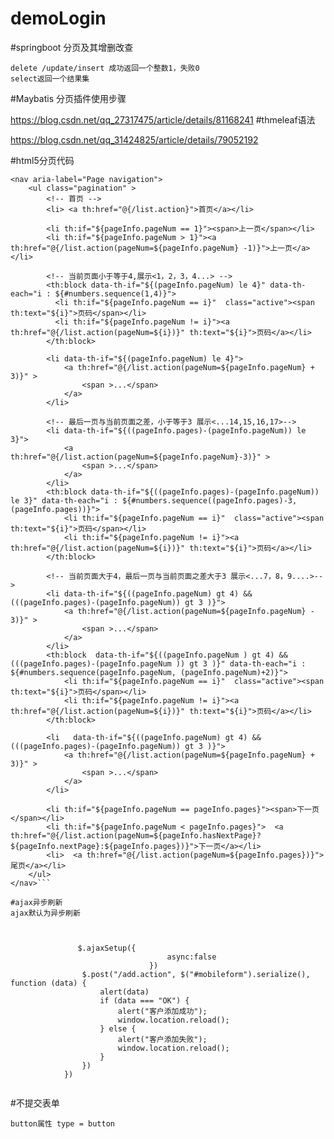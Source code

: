 # demoLogin

#springboot 分页及其增删改查
````
delete /update/insert 成功返回一个整数1，失败0
select返回一个结果集

````
#Maybatis 分页插件使用步骤

https://blog.csdn.net/qq_27317475/article/details/81168241
#thmeleaf语法

https://blog.csdn.net/qq_31424825/article/details/79052192

#html5分页代码
<!--    分页预览数设置-->
<!--1.使用bootsrap nav and ul-->
    <nav aria-label="Page navigation">
        <ul class="pagination" >
            <!-- 首页 -->
            <li> <a th:href="@{/list.action}">首页</a></li>

            <li th:if="${pageInfo.pageNum == 1}"><span>上一页</span></li>
            <li th:if="${pageInfo.pageNum > 1}"><a th:href="@{/list.action(pageNum=${pageInfo.pageNum} -1)}">上一页</a></li>

            <!-- 当前页面小于等于4,展示<1，2，3，4...> -->
            <th:block data-th-if="${(pageInfo.pageNum) le 4}" data-th-each="i : ${#numbers.sequence(1,4)}">
              <li th:if="${pageInfo.pageNum == i}"  class="active"><span th:text="${i}">页码</span></li>
              <li th:if="${pageInfo.pageNum != i}"><a th:href="@{/list.action(pageNum=${i})}" th:text="${i}">页码</a></li>
            </th:block>

            <li data-th-if="${(pageInfo.pageNum) le 4}">
                <a th:href="@{/list.action(pageNum=${pageInfo.pageNum} + 3)}" >
                    <span >...</span>
                </a>
            </li>

            <!-- 最后一页与当前页面之差，小于等于3 展示<...14,15,16,17>-->
            <li data-th-if="${((pageInfo.pages)-(pageInfo.pageNum)) le 3}">
                <a th:href="@{/list.action(pageNum=${pageInfo.pageNum}-3)}" >
                    <span >...</span>
                </a>
            </li>
            <th:block data-th-if="${((pageInfo.pages)-(pageInfo.pageNum)) le 3}" data-th-each="i : ${#numbers.sequence((pageInfo.pages)-3, (pageInfo.pages))}">
                <li th:if="${pageInfo.pageNum == i}"  class="active"><span th:text="${i}">页码</span></li>
                <li th:if="${pageInfo.pageNum != i}"><a th:href="@{/list.action(pageNum=${i})}" th:text="${i}">页码</a></li>
            </th:block>

            <!-- 当前页面大于4，最后一页与当前页面之差大于3 展示<...7，8，9....>-->
            <li data-th-if="${((pageInfo.pageNum) gt 4) && (((pageInfo.pages)-(pageInfo.pageNum)) gt 3 )}">
                <a th:href="@{/list.action(pageNum=${pageInfo.pageNum} - 3)}" >
                    <span >...</span>
                </a>
            </li>
            <th:block  data-th-if="${((pageInfo.pageNum ) gt 4) && (((pageInfo.pages)-(pageInfo.pageNum )) gt 3 )}" data-th-each="i : ${#numbers.sequence(pageInfo.pageNum, (pageInfo.pageNum)+2)}">
                <li th:if="${pageInfo.pageNum == i}"  class="active"><span th:text="${i}">页码</span></li>
                <li th:if="${pageInfo.pageNum != i}"><a th:href="@{/list.action(pageNum=${i})}" th:text="${i}">页码</a></li>
            </th:block>

            <li   data-th-if="${((pageInfo.pageNum) gt 4) && (((pageInfo.pages)-(pageInfo.pageNum)) gt 3 )}">
                <a th:href="@{/list.action(pageNum=${pageInfo.pageNum} + 3)}" >
                    <span >...</span>
                </a>
            </li>

            <li th:if="${pageInfo.pageNum == pageInfo.pages}"><span>下一页</span></li>
            <li th:if="${pageInfo.pageNum < pageInfo.pages}">  <a th:href="@{/list.action(pageNum=${pageInfo.hasNextPage}?${pageInfo.nextPage}:${pageInfo.pages})}">下一页</a></li>
            <li>  <a th:href="@{/list.action(pageNum=${pageInfo.pages})}">尾页</a></li>
        </ul>
    </nav>```
````
#ajax异步刷新
ajax默认为异步刷新



               $.ajaxSetup({
                                   async:false
                               }) 
                $.post("/add.action", $("#mobileform").serialize(), function (data) {
                    alert(data)
                    if (data === "OK") {
                        alert("客户添加成功");
                        window.location.reload();
                    } else {
                        alert("客户添加失败");
                        window.location.reload();
                    }
                })
            })
     
````
#不提交表单
````
button属性 type = button

